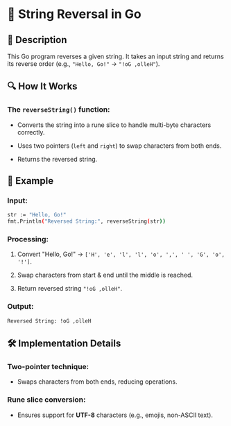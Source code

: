 # 📌 String Reversal in Go

## 🚀 Description
This Go program reverses a given string. It takes an input string and returns its reverse order (e.g., `"Hello, Go!"` → `"!oG ,olleH"`).

## 🔍 How It Works
### The `reverseString()` function:

- Converts the string into a rune slice to handle multi-byte characters correctly.

- Uses two pointers (`left` and `right`) to swap characters from both ends.

- Returns the reversed string.

## 📂 Example
### Input:
```sh
str := "Hello, Go!"
fmt.Println("Reversed String:", reverseString(str))
```
### Processing:
1. Convert "Hello, Go!" → `['H', 'e', 'l', 'l', 'o', ',', ' ', 'G', 'o', '!']`.

2. Swap characters from start & end until the middle is reached.

3. Return reversed string `"!oG ,olleH"`.

### Output:
```sh
Reversed String: !oG ,olleH
```
## 🛠️ Implementation Details
### Two-pointer technique:

- Swaps characters from both ends, reducing operations.

### Rune slice conversion:

- Ensures support for **UTF-8** characters (e.g., emojis, non-ASCII text).
